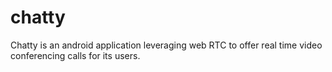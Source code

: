 # chatty
Chatty is an android application leveraging web RTC to offer real time video conferencing calls for its users.
